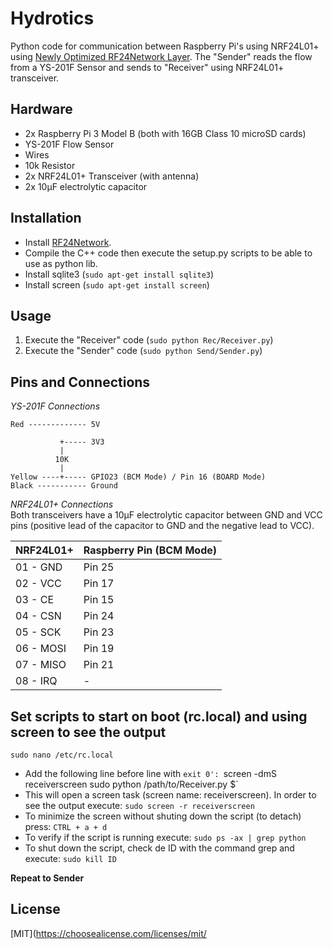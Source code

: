 # Hydrotics

Python code for communication between Raspberry Pi's using NRF24L01+ using [Newly Optimized RF24Network Layer](http://tmrh20.github.io/RF24Network/classRF24Network.html#ac8e9571bb3d2c20d00955b8f5c15b541). The "Sender" reads the flow from a YS-201F Sensor and sends to "Receiver" using NRF24L01+ transceiver.

## Hardware

* 2x Raspberry Pi 3 Model B (both with 16GB Class 10 microSD cards)
* YS-201F Flow Sensor
* Wires
* 10k Resistor
* 2x NRF24L01+ Transceiver (with antenna)
* 2x 10μF electrolytic capacitor

## Installation

* Install [RF24Network](https://github.com/nRF24/RF24Network).
* Compile the C++ code then execute the setup.py scripts to be able to use as python lib.
* Install sqlite3 (`sudo apt-get install sqlite3`)
* Install screen (`sudo apt-get install screen`)
## Usage
 1. Execute the "Receiver" code (`sudo python Rec/Receiver.py`)
 2. Execute the "Sender" code (`sudo python Send/Sender.py`)


## Pins and Connections

*YS-201F Connections* 
```
Red ------------- 5V

           +----- 3V3
           |
          10K
           |
Yellow ----+----- GPIO23 (BCM Mode) / Pin 16 (BOARD Mode)
Black ----------- Ground
```
*NRF24L01+ Connections*<br/>
Both transceivers have a 10μF electrolytic capacitor between GND and VCC pins (positive lead of the capacitor to GND and the negative lead to VCC).

| NRF24L01+ | Raspberry Pin (BCM Mode)|
| --- | --- |
| 01 - GND | Pin 25 |
| 02 - VCC | Pin 17 |
| 03 - CE | Pin 15 |
| 04 - CSN | Pin 24 |
| 05 - SCK | Pin 23 |
| 06 - MOSI | Pin 19 |
| 07 - MISO | Pin 21 |
| 08 - IRQ | - |


## Set scripts to start on boot (rc.local) and using screen to see the output

`sudo nano /etc/rc.local`
* Add the following line before line with `exit 0':
`screen -dmS receiverscreen sudo python /path/to/Receiver.py $`
* This will open a screen task (screen name: receiverscreen). In order to see the output execute:
 `sudo screen -r receiverscreen`
* To minimize the screen without shuting down the script (to detach) press:
`CTRL + a + d`
* To verify if the script is running execute:
`sudo ps -ax | grep python`
* To shut down the script, check de ID with the command grep and execute:
`sudo kill ID`
 
**Repeat to Sender**






## License
[MIT](https://choosealicense.com/licenses/mit/
